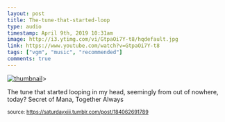 ```yaml
---
layout: post
title: The-tune-that-started-loop
type: audio
timestamp: April 9th, 2019 10:31am
image: http://i3.ytimg.com/vi/GtpaOi7Y-t8/hqdefault.jpg
link: https://www.youtube.com/watch?v=GtpaOi7Y-t8
tags: ["vgm", "music", "recommended"]
comments: true
---
```

[![thumbnail](http://i3.ytimg.com/vi/GtpaOi7Y-t8/hqdefault.jpg)](https://www.youtube.com/watch?v=GtpaOi7Y-t8)>
    
The tune that started looping in my head, seemingly from out of nowhere, today?
Secret of Mana, Together Always
 
  
<small>source: https://saturdayxiii.tumblr.com/post/184062691789</small>